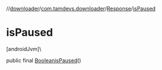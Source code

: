 //[downloader](../../../index.md)/[com.tamdevs.downloader](../index.md)/[Response](index.md)/[isPaused](is-paused.md)

# isPaused

[androidJvm]\

public final [Boolean](https://developer.android.com/reference/kotlin/java/lang/Boolean.html)[isPaused](is-paused.md)()
